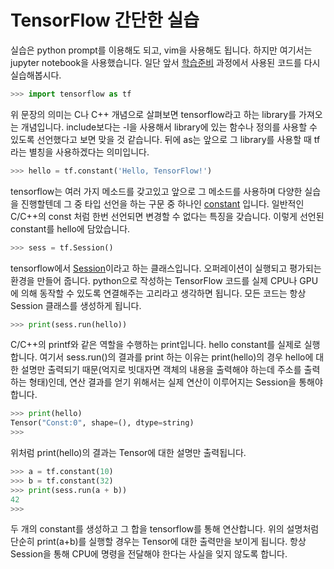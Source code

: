 # TensorFlow 간단한 실습
실습은 python prompt를 이용해도 되고, vim을 사용해도 됩니다. 하지만 여기서는 jupyter notebook을 사용했습니다. 일단 앞서 [학습준비](tensorflow/setting.md#tensorflow-실행) 과정에서 사용된 코드를 다시 실습해봅시다.

```python
>>> import tensorflow as tf
```
위 문장의 의미는 C나 C++ 개념으로 살펴보면 tensorflow라고 하는 library를 가져오는 개념입니다. include보다는 -l을 사용해서 library에 있는 함수나 정의를 사용할 수 있도록 선언했다고 보면 맞을 것 같습니다. 뒤에 as는 앞으로 그 library를 사용할 때 tf라는 별칭을 사용하겠다는 의미입니다.

```python
>>> hello = tf.constant('Hello, TensorFlow!')
```
tensorflow는 여러 가지 메소드를 갖고있고 앞으로 그 메소드를 사용하며 다양한 실습을 진행할텐데 그 중 타입 선언을 하는 구문 중 하나인 [constant](https://www.tensorflow.org/versions/r0.11/api_docs/python/constant_op.html#constant) 입니다. 일반적인 C/C++의 const 처럼 한번 선언되면 변경할 수 없다는 특징을 갖습니다. 이렇게 선언된 constant를 hello에 담았습니다.


```python
>>> sess = tf.Session()
```
tensorflow에서 [Session](https://www.tensorflow.org/versions/r0.11/api_docs/python/client.html#Session)이라고 하는 클래스입니다. 오퍼레이션이 실행되고 평가되는 환경을 만들어 줍니다. python으로 작성하는 TensorFlow 코드를 실제 CPU나 GPU에 의해 동작할 수 있도록 연결해주는 고리라고 생각하면 됩니다. 모든 코드는 항상 Session 클래스를 생성하게 됩니다.

```python
>>> print(sess.run(hello))
```
C/C++의 printf와 같은 역할을 수행하는 print입니다. hello constant를 실제로 실행합니다. 여기서 sess.run()의 결과를 print 하는 이유는 print(hello)의 경우 hello에 대한 설명만 출력되기 때문(억지로 빗대자면 객체의 내용을 출력해야 하는데 주소를 출력하는 형태)인데, 연산 결과를 얻기 위해서는 실제 연산이 이루어지는 Session을 통해야 합니다. 

```python
>>> print(hello)
Tensor("Const:0", shape=(), dtype=string)
>>> 
```
위처럼 print(hello)의 결과는 Tensor에 대한 설명만 출력됩니다.


```python
>>> a = tf.constant(10)
>>> b = tf.constant(32)
>>> print(sess.run(a + b))
42
>>>
```
두 개의 constant를 생성하고 그 합을 tensorflow를 통해 연산합니다. 위의 설명처럼 단순히 print(a+b)를 실행할 경우는 Tensor에 대한 출력만을 보이게 됩니다. 항상 Session을 통해 CPU에 명령을 전달해야 한다는 사실을 잊지 않도록 합니다.
